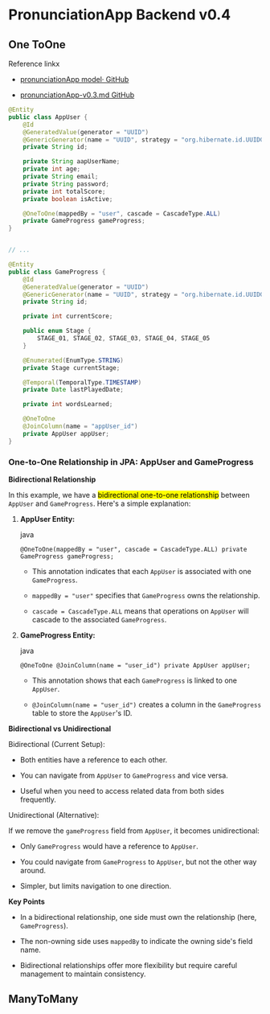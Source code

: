 # PronunciationApp Backend v0.4

## One ToOne

Reference linkx

- [pronunciationApp model· GitHub](https://github.com/AlbertProfe/pronunciationApp/tree/backend-spring-boot/backend/resources/jpa/model)

- [pronunciationApp-v0.3.md GitHub](https://github.com/AlbertProfe/pronunciationApp/blob/backend-spring-boot/backend/resources/pronunciationApp-v0.3.md)

```java
@Entity
public class AppUser {
    @Id
    @GeneratedValue(generator = "UUID")
    @GenericGenerator(name = "UUID", strategy = "org.hibernate.id.UUIDGenerator")
    private String id;

    private String aapUserName;
    private int age;
    private String email;
    private String password;
    private int totalScore;
    private boolean isActive;

    @OneToOne(mappedBy = "user", cascade = CascadeType.ALL)
    private GameProgress gameProgress;
}


// ...

@Entity
public class GameProgress {
    @Id
    @GeneratedValue(generator = "UUID")
    @GenericGenerator(name = "UUID", strategy = "org.hibernate.id.UUIDGenerator")
    private String id;

    private int currentScore;

    public enum Stage {
        STAGE_01, STAGE_02, STAGE_03, STAGE_04, STAGE_05
    }

    @Enumerated(EnumType.STRING)
    private Stage currentStage;

    @Temporal(TemporalType.TIMESTAMP)
    private Date lastPlayedDate;

    private int wordsLearned;

    @OneToOne
    @JoinColumn(name = "appUser_id")
    private AppUser appUser;
}
```

### One-to-One Relationship in JPA: AppUser and GameProgress

**Bidirectional Relationship**

In this example, we have a <mark>bidirectional one-to-one relationship</mark> between `AppUser` and `GameProgress`. Here's a simple explanation:

1. **AppUser Entity:**
   
   java
   
   `@OneToOne(mappedBy = "user", cascade = CascadeType.ALL) private GameProgress gameProgress;`
   
   - This annotation indicates that each `AppUser` is associated with one `GameProgress`.
   
   - `mappedBy = "user"` specifies that `GameProgress` owns the relationship.
   
   - `cascade = CascadeType.ALL` means that operations on `AppUser` will cascade to the associated `GameProgress`.

2. **GameProgress Entity:**
   
   java
   
   `@OneToOne @JoinColumn(name = "user_id") private AppUser appUser;`
   
   - This annotation shows that each `GameProgress` is linked to one `AppUser`.
   
   - `@JoinColumn(name = "user_id")` creates a column in the `GameProgress` table to store the `AppUser`'s ID.

**Bidirectional vs Unidirectional**

Bidirectional (Current Setup):

- Both entities have a reference to each other.

- You can navigate from `AppUser` to `GameProgress` and vice versa.

- Useful when you need to access related data from both sides frequently.

Unidirectional (Alternative):

If we remove the `gameProgress` field from `AppUser`, it becomes unidirectional:

- Only `GameProgress` would have a reference to `AppUser`.

- You could navigate from `GameProgress` to `AppUser`, but not the other way around.

- Simpler, but limits navigation to one direction.

**Key Points**

- In a bidirectional relationship, one side must own the relationship (here, `GameProgress`).

- The non-owning side uses `mappedBy` to indicate the owning side's field name.

- Bidirectional relationships offer more flexibility but require careful management to maintain consistency.

## ManyToMany

